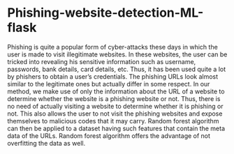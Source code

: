 # Phishing-website-detection-ML-flask

Phishing is quite a popular form of cyber-attacks these days in which the user is made to visit illegitimate websites.
In these websites, the user can be tricked into revealing his sensitive information such as username, passwords, bank details, card details, etc. Thus, it has been used quite a lot by phishers to obtain a user’s credentials. 
The phishing URLs look almost similar to the legitimate ones but actually differ in some respect. In our method, we make use of only the information about the URL of a website to determine whether the website is a phishing website or not. 
Thus, there is no need of actually visiting a website to determine whether it is phishing or not. This also allows the user to not visit the phishing websites and expose themselves to malicious codes that it may carry.
Random forest algorithm can then be applied to a dataset having such features that contain the meta data of the URLs. Random forest algorithm offers the advantage of not overfitting the data as well.
